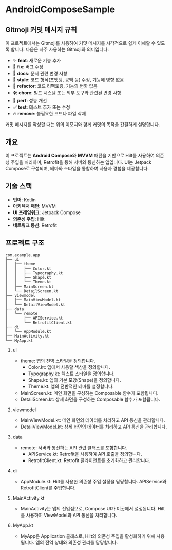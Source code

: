 # AndroidComposeSample

## Gitmoji 커밋 메시지 규칙

이 프로젝트에서는 Gitmoji를 사용하여 커밋 메시지를 시각적으로 쉽게 이해할 수 있도록 합니다. 다음은 자주 사용하는 Gitmoji와 의미입니다:

- ✨ **feat**: 새로운 기능 추가
- 🐛 **fix**: 버그 수정
- 📝 **docs**: 문서 관련 변경 사항
- 🎨 **style**: 코드 형식(포맷팅, 공백 등) 수정, 기능에 영향 없음
- 🔨 **refactor**: 코드 리팩토링, 기능의 변화 없음
- 🛠️ **chore**: 빌드 시스템 또는 외부 도구와 관련된 변경 사항
- 🚀 **perf**: 성능 개선
- ✅ **test**: 테스트 추가 또는 수정
- 🔥 **remove**: 불필요한 코드나 파일 삭제

커밋 메시지를 작성할 때는 위의 이모지와 함께 커밋의 목적을 간결하게 설명합니다.

## 개요
이 프로젝트는 **Android Compose**와 **MVVM** 패턴을 기반으로 Hilt를 사용하여 의존성 주입을 처리하며, Retrofit을 통해 서버와 통신하는 앱입니다. UI는 Jetpack Compose로 구성되며, 테마와 스타일을 통합하여 사용자 경험을 제공합니다.

## 기술 스택
- **언어**: Kotlin
- **아키텍처 패턴**: MVVM
- **UI 프레임워크**: Jetpack Compose
- **의존성 주입**: Hilt
- **네트워크 통신**: Retrofit

## 프로젝트 구조

```
com.example.app
├── ui
│   ├── theme
│   │   ├── Color.kt
│   │   ├── Typography.kt
│   │   ├── Shape.kt
│   │   └── Theme.kt
│   ├── MainScreen.kt
│   └── DetailScreen.kt
├── viewmodel
│   ├── MainViewModel.kt
│   └── DetailViewModel.kt
├── data
│   └── remote
│       ├── APIService.kt
│       └── RetrofitClient.kt
├── di
│   └── AppModule.kt
├── MainActivity.kt
└── MyApp.kt
```

1. ui
    - theme: 앱의 전역 스타일을 정의합니다.
        - Color.kt: 앱에서 사용할 색상을 정의합니다.
        - Typography.kt: 텍스트 스타일을 정의합니다.
        - Shape.kt: 앱의 기본 모양(Shape)을 정의합니다.
        - Theme.kt: 앱의 전반적인 테마를 설정합니다.
    - MainScreen.kt: 메인 화면을 구성하는 Composable 함수가 포함됩니다.
    - DetailScreen.kt: 상세 화면을 구성하는 Composable 함수가 포함됩니다.

2. viewmodel
    - MainViewModel.kt: 메인 화면의 데이터를 처리하고 API 통신을 관리합니다.
    - DetailViewModel.kt: 상세 화면의 데이터를 처리하고 API 통신을 관리합니다.

3. data
    - remote: 서버와 통신하는 API 관련 클래스를 포함합니다.
        - APIService.kt: Retrofit을 사용하여 API 호출을 정의합니다.
        - RetrofitClient.kt: Retrofit 클라이언트를 초기화하고 관리합니다.

4. di
    - AppModule.kt: Hilt를 사용한 의존성 주입 설정을 담당합니다. APIService와 RetrofitClient를 주입합니다.

5. MainActivity.kt
    - MainActivity는 앱의 진입점으로, Compose UI가 이곳에서 설정됩니다. Hilt를 사용하여 ViewModel과 API 통신을 처리합니다.

6. MyApp.kt
    - MyApp은 Application 클래스로, Hilt의 의존성 주입을 활성화하기 위해 사용됩니다. 앱의 전역 상태와 의존성 관리를 담당합니다.